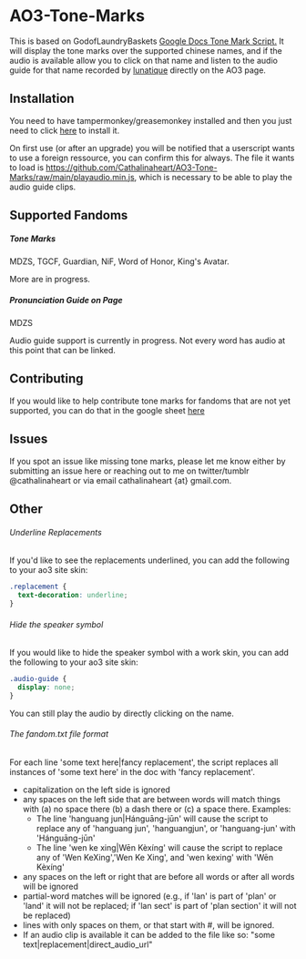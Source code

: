# AO3-Tone-Marks

This is based on GodofLaundryBaskets <a href="https://godoflaundrybaskets.dreamwidth.org/3315.html">Google Docs Tone Mark Script.</a> It will display the tone marks over the supported chinese names, and if the audio is available allow you to click on that name and listen to the audio guide for that name recorded by <a href="https://lunatique.dreamwidth.org/221218.html">lunatique</a> directly on the AO3 page.

## Installation
You need to have tampermonkey/greasemonkey installed and then you just need to click <a href="https://github.com/Cathalinaheart/AO3-Tone-Marks/raw/main/Tone%20Marks.pub.user.js">here</a> to install it.

On first use (or after an upgrade) you will be notified that a userscript wants to use a foreign ressource, you can confirm this for always. The file it wants to load is https://github.com/Cathalinaheart/AO3-Tone-Marks/raw/main/playaudio.min.js, which is necessary to be able to play the audio guide clips.

## Supported Fandoms
##### Tone Marks
MDZS, TGCF, Guardian, NiF, Word of Honor, King's Avatar.

More are in progress.

##### Pronunciation Guide on Page
MDZS

Audio guide support is currently in progress. Not every word has audio at this point that can be linked.

## Contributing
If you would like to help contribute tone marks for fandoms that are not yet supported, you can do that in the google sheet <a href="https://docs.google.com/spreadsheets/d/1cfmiVdMwXTU4EgG45kow9MKWMOSwmiShX5iO50bmwmU/edit?usp=sharing">here</a>

## Issues
If you spot an issue like missing tone marks, please let me know either by submitting an issue here or reaching out to me on twitter/tumblr @cathalinaheart or via email cathalinaheart {at} gmail.com.

## Other
###### Underline Replacements
If you'd like to see the replacements underlined, you can add the following to your ao3 site skin:
```css
.replacement {
  text-decoration: underline;
}
```
######  Hide the speaker symbol
If you would like to hide the speaker symbol with a work skin, you can add the following to your ao3 site skin:
```css
.audio-guide {
  display: none;
}
```
You can still play the audio by directly clicking on the name.

###### The fandom.txt file format
For each line 'some text here|fancy replacement', the script replaces all
instances of 'some text here' in the doc with 'fancy replacement'.

 * capitalization on the left side is ignored
 * any spaces on the left side that are between words will match things
 with (a) no space there (b) a dash there or (c) a space there. Examples:
   - The line 'hanguang jun|Hánguāng-jūn' will cause the script to replace
     any of 'hanguang jun', 'hanguangjun', or 'hanguang-jun' with 
     'Hánguāng-jūn'
   - The line 'wen ke xing|Wēn Kèxíng' will cause the script to replace 
     any of 'Wen KeXing','Wen Ke Xing', and 'wen kexing' with 'Wēn Kèxíng'
 * any spaces on the left or right that are before all words or after all
 words will be ignored
 * partial-word matches will be ignored (e.g., if 'lan' is part of 'plan'
 or 'land' it will not be replaced; if 'lan sect' is part of 'plan section'
 it will not be replaced)
 * lines with only spaces on them, or that start with #, will be ignored.
 * If an audio clip is available it can be added to the file like so: "some text|replacement|direct_audio_url"
